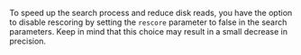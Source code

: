 To speed up the search process and reduce disk reads, you have the option to disable rescoring by setting the `rescore` parameter to false in the search parameters. Keep in mind that this choice may result in a small decrease in precision.